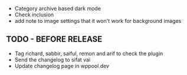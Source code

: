* Category archive based dark mode
* Check inclusion
* add note to image settings that it won't work for background images



TODO - BEFORE RELEASE
--------------------
* Tag richard, sabbir, saiful, remon and arif to check the plugin
* Send the changelog to sifat vai
* Update changelog page in wppool.dev